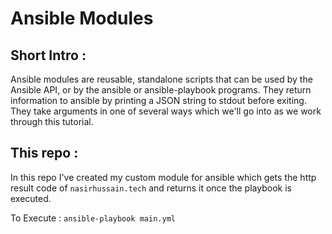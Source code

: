# Ansible Modules
## Short Intro : 
Ansible modules are reusable, standalone scripts that can be used by the Ansible API, or by the ansible or ansible-playbook programs. They return information to ansible by printing a JSON string to stdout before exiting. They take arguments in one of several ways which we'll go into as we work through this tutorial.

## This repo : 
In this repo I've created my custom module for ansible which gets the http result code of `nasirhussain.tech` and returns it once the playbook is executed.

To Execute : `ansible-playbook main.yml`